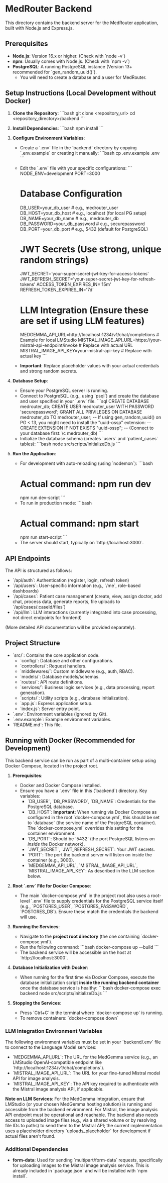 # MedRouter Backend

This directory contains the backend server for the MedRouter application, built with Node.js and Express.js.

## Prerequisites

*   **Node.js**: Version 16.x or higher. (Check with \`node -v\`)
*   **npm**: Usually comes with Node.js. (Check with \`npm -v\`)
*   **PostgreSQL**: A running PostgreSQL instance (Version 13+ recommended for \`gen_random_uuid()\`).
    *   You will need to create a database and a user for MedRouter.

## Setup Instructions (Local Development without Docker)

1.  **Clone the Repository**:
    \`\`\`bash
    git clone <repository_url>
    cd <repository_directory>/backend
    \`\`\`

2.  **Install Dependencies**:
    \`\`\`bash
    npm install
    \`\`\`

3.  **Configure Environment Variables**:
    *   Create a \`.env\` file in the \`backend\` directory by copying \`.env.example\` or creating it manually:
        \`\`\`bash
        cp .env.example .env
        \`\`\`
    *   Edit the \`.env\` file with your specific configurations:
        \`\`\`
        NODE_ENV=development
        PORT=3000

        # Database Configuration
        DB_USER=your_db_user          # e.g., medrouter_user
        DB_HOST=your_db_host          # e.g., localhost (for local PG setup)
        DB_NAME=your_db_name          # e.g., medrouter_db
        DB_PASSWORD=your_db_password    # e.g., securepassword
        DB_PORT=your_db_port          # e.g., 5432 (default for PostgreSQL)

        # JWT Secrets (Use strong, unique random strings)
        JWT_SECRET='your-super-secret-jwt-key-for-access-tokens'
        JWT_REFRESH_SECRET='your-super-secret-jwt-key-for-refresh-tokens'
        ACCESS_TOKEN_EXPIRES_IN='15m'
        REFRESH_TOKEN_EXPIRES_IN='7d'

        # LLM Integration (Ensure these are set if using LLM features)
        MEDGEMMA_API_URL=http://localhost:1234/v1/chat/completions # Example for local LMStudio
        MISTRAL_IMAGE_API_URL=https://your-mistral-api-endpoint/invoke # Replace with actual URL
        MISTRAL_IMAGE_API_KEY=your-mistral-api-key       # Replace with actual key
        \`\`\`
    *   **Important**: Replace placeholder values with your actual credentials and strong random secrets.

4.  **Database Setup**:
    *   Ensure your PostgreSQL server is running.
    *   Connect to PostgreSQL (e.g., using \`psql\`) and create the database and user specified in your \`.env\` file.
        \`\`\`sql
        CREATE DATABASE medrouter_db;
        CREATE USER medrouter_user WITH PASSWORD 'securepassword';
        GRANT ALL PRIVILEGES ON DATABASE medrouter_db TO medrouter_user;
        -- If using gen_random_uuid() on PG < 13, you might need to install the "uuid-ossp" extension:
        -- CREATE EXTENSION IF NOT EXISTS "uuid-ossp";
        -- (Connect to your database first: \c medrouter_db)
        \`\`\`
    *   Initialize the database schema (creates \`users\` and \`patient_cases\` tables):
        \`\`\`bash
        node src/scripts/initializeDb.js
        \`\`\`

5.  **Run the Application**:
    *   For development with auto-reloading (using \`nodemon\`):
        \`\`\`bash
        # Actual command: npm run dev
        npm run dev-script
        \`\`\`
    *   To run in production mode:
        \`\`\`bash
        # Actual command: npm start
        npm run start-script
        \`\`\`
    *   The server should start, typically on \`http://localhost:3000\`.

## API Endpoints

The API is structured as follows:

*   \`/api/auth\`: Authentication (register, login, refresh token)
*   \`/api/users\`: User-specific information (e.g., \`/me\`, role-based dashboards)
*   \`/api/cases\`: Patient case management (create, view, assign doctor, add chat, process data, generate reports, file uploads to \`/api/cases/:caseId/files\`)
*   \`/api/llm\`: LLM interactions (currently integrated into case processing, not direct endpoints for frontend)

(More detailed API documentation will be provided separately).

## Project Structure

*   \`src/\`: Contains the core application code.
    *   \`config/\`: Database and other configurations.
    *   \`controllers/\`: Request handlers.
    *   \`middlewares/\`: Custom middleware (e.g., auth, RBAC).
    *   \`models/\`: Database models/schemas.
    *   \`routes/\`: API route definitions.
    *   \`services/\`: Business logic services (e.g., data processing, report generation).
    *   \`scripts/\`: Utility scripts (e.g., database initialization).
    *   \`app.js\`: Express application setup.
    *   \`index.js\`: Server entry point.
*   \`.env\`: Environment variables (ignored by Git).
*   \`.env.example\`: Example environment variables.
*   \`README.md\`: This file.

## Running with Docker (Recommended for Development)

This backend service can be run as part of a multi-container setup using Docker Compose, located in the project root.

1.  **Prerequisites**:
    *   Docker and Docker Compose installed.
    *   Ensure you have a \`.env\` file in this (\`backend\`) directory. Key variables:
        *   \`DB_USER\`, \`DB_PASSWORD\`, \`DB_NAME\`: Credentials for the PostgreSQL database.
        *   \`DB_HOST\`: **Important:** When running via Docker Compose as configured in the root \`docker-compose.yml\`, this should be set to \`database\` (the service name of the PostgreSQL container). The \`docker-compose.yml\` overrides this setting for the container environment.
        *   \`DB_PORT\`: Should be \`5432\` (the port PostgreSQL listens on *inside* the Docker network).
        *   \`JWT_SECRET\`, \`JWT_REFRESH_SECRET\`: Your JWT secrets.
        *   \`PORT\`: The port the backend server will listen on inside the container (e.g., 3000).
        *   \`MEDGEMMA_API_URL\`, \`MISTRAL_IMAGE_API_URL\`, \`MISTRAL_IMAGE_API_KEY\`: As described in the LLM section below.

2.  **Root \`.env\` File for Docker Compose**:
    *   The main \`docker-compose.yml\` in the project root also uses a root-level \`.env\` file to supply credentials for the PostgreSQL service itself (e.g., \`POSTGRES_USER\`, \`POSTGRES_PASSWORD\`, \`POSTGRES_DB\`). Ensure these match the credentials the backend will use.

3.  **Running the Services**:
    *   Navigate to the **project root directory** (the one containing \`docker-compose.yml\`).
    *   Run the following command:
        \`\`\`bash
        docker-compose up --build
        \`\`\`
    *   The backend service will be accessible on the host at \`http://localhost:3000\`.

4.  **Database Initialization with Docker**:
    *   When running for the first time via Docker Compose, execute the database initialization script **inside the running backend container** once the database service is healthy:
        \`\`\`bash
        docker-compose exec backend node src/scripts/initializeDb.js
        \`\`\`

5.  **Stopping the Services**:
    *   Press \`Ctrl+C\` in the terminal where \`docker-compose up\` is running.
    *   To remove containers: \`docker-compose down\`

### LLM Integration Environment Variables

The following environment variables must be set in your \`backend/.env\` file to connect to the Language Model services:

*   \`MEDGEMMA_API_URL\`: The URL for the MedGemma service (e.g., an LMStudio OpenAI-compatible endpoint like \`http://localhost:1234/v1/chat/completions\`).
*   \`MISTRAL_IMAGE_API_URL\`: The URL for your fine-tuned Mistral model API for image analysis.
*   \`MISTRAL_IMAGE_API_KEY\`: The API key required to authenticate with the Mistral image analysis API, if applicable.

**Note on LLM Services**: For the MedGemma integration, ensure that LMStudio (or your chosen MedGemma hosting solution) is running and accessible from the backend environment. For Mistral, the image analysis API endpoint must be operational and reachable. The backend also needs access to uploaded image files (e.g., via a shared volume or by resolving file IDs to paths) to send them to the Mistral API; the current implementation uses a placeholder directory \`uploads_placeholder\` for development if actual files aren't found.

### Additional Dependencies

*   **form-data**: Used for sending \`multipart/form-data\` requests, specifically for uploading images to the Mistral image analysis service. This is already included in \`package.json\` and will be installed with \`npm install\`.
